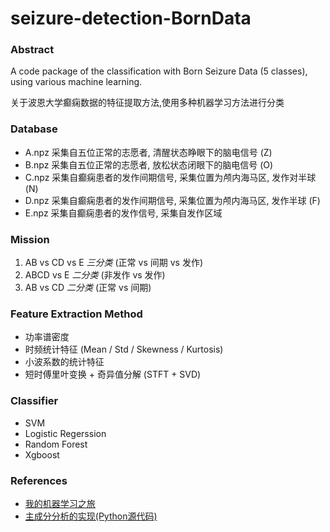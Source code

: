 # seizure-detection-BornData
### Abstract
  A code package of the classification with Born Seizure Data (5 classes), using various machine learning.
  
  关于波恩大学癫痫数据的特征提取方法,使用多种机器学习方法进行分类

### Database
* A.npz 采集自五位正常的志愿者, 清醒状态睁眼下的脑电信号 (Z)
* B.npz 采集自五位正常的志愿者, 放松状态闭眼下的脑电信号 (O)
* C.npz 采集自癫痫患者的发作间期信号, 采集位置为颅内海马区, 发作对半球 (N)
* D.npz 采集自癫痫患者的发作间期信号, 采集位置为颅内海马区, 发作半球 (F)
* E.npz 采集自癫痫患者的发作信号, 采集自发作区域

### Mission
1. AB vs CD vs E *三分类* (正常 vs 间期 vs 发作)
2. ABCD vs E *二分类* (非发作 vs 发作)
3. AB vs CD *二分类* (正常 vs 间期) 

### Feature Extraction Method
* 功率谱密度
* 时频统计特征 (Mean / Std / Skewness / Kurtosis)
* 小波系数的统计特征
* 短时傅里叶变换 + 奇异值分解 (STFT + SVD)

### Classifier
* SVM
* Logistic Regerssion
* Random Forest
* Xgboost

### References
* [我的机器学习之旅](https://blog.csdn.net/AndrewMX/article/details/94444188)
* [主成分分析的实现(Python源代码)](https://blog.csdn.net/AndrewMX/article/details/94161223)